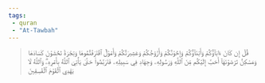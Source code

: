 ```yaml
---
tags: 
 - quran 
 - "At-Tawbah"
---
```


> قُلۡ إِن كَانَ ءَابَآؤُكُمۡ وَأَبۡنَآؤُكُمۡ وَإِخۡوَٰنُكُمۡ وَأَزۡوَٰجُكُمۡ وَعَشِيرَتُكُمۡ وَأَمۡوَٰلٌ ٱقۡتَرَفۡتُمُوهَا وَتِجَٰرَةٞ تَخۡشَوۡنَ كَسَادَهَا وَمَسَٰكِنُ تَرۡضَوۡنَهَآ أَحَبَّ إِلَيۡكُم مِّنَ ٱللَّهِ وَرَسُولِهِۦ وَجِهَادٖ فِي سَبِيلِهِۦ فَتَرَبَّصُواْ حَتَّىٰ يَأۡتِيَ ٱللَّهُ بِأَمۡرِهِۦۗ وَٱللَّهُ لَا يَهۡدِي ٱلۡقَوۡمَ ٱلۡفَٰسِقِينَ
